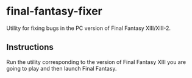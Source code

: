 # final-fantasy-fixer
Utility for fixing bugs in the PC version of Final Fantasy XIII/XIII-2.

Instructions
------------------------
Run the utility corresponding to the version of Final Fantasy XIII you are going to play and then launch Final Fantasy.
